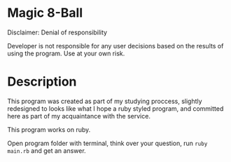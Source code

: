 # Magic 8-Ball

Disclaimer: Denial of responsibility

Developer is not responsible for any user decisions based on the results of using the program. Use at your own risk.

# Description

This program was created as part of my studying proccess, slightly redesigned to looks like what I hope a ruby styled program, and committed here as part of my acquaintance with the service.

This program works on ruby.

Open program folder with terminal, think over your question, run ```ruby main.rb``` and get an answer.
